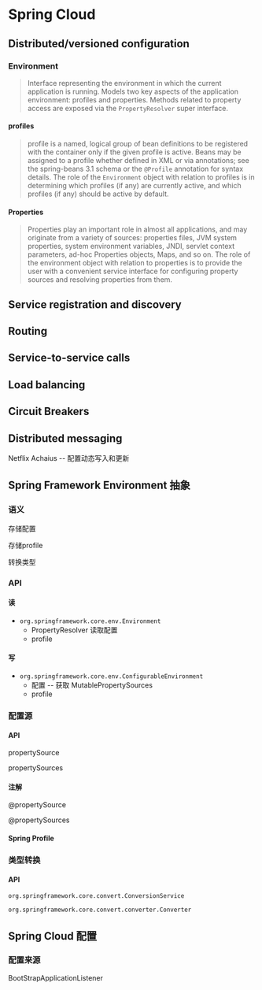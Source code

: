 # Spring Cloud



## Distributed/versioned configuration

### Environment

> Interface representing the environment in which the current application is running. Models two key aspects of the application environment: profiles and properties. Methods related to property access are exposed via the `PropertyResolver` super interface.



#### profiles

> profile is a named, logical group of bean definitions to be registered with the container only if the given profile is active. Beans may be assigned to a profile whether defined in XML or via annotations; see the spring-beans 3.1 schema or the `@Profile` annotation for syntax details. The role of the `Environment` object with relation to profiles is in determining which profiles (if any) are currently active, and which profiles (if any) should be active by default.

 

#### Properties

> Properties play an important role in almost all applications, and may originate from a variety of sources: properties files, JVM system properties, system environment variables, JNDI, servlet context parameters, ad-hoc Properties objects, Maps, and so on. The role of the environment object with relation to properties is to provide the user with a convenient service interface for configuring property sources and resolving properties from them.





## Service registration and discovery







## Routing







## Service-to-service calls







## Load balancing







## Circuit Breakers







## Distributed messaging





Netflix Achaius -- 配置动态写入和更新



## Spring Framework  Environment 抽象

### 语义

存储配置

存储profile

转换类型

### API

#### 读

- `org.springframework.core.env.Environment`
  - PropertyResolver 读取配置
  - profile

#### 写

- `org.springframework.core.env.ConfigurableEnvironment`
  - 配置 -- 获取 MutablePropertySources
  - profile



### 配置源 

#### API

propertySource

propertySources

#### 注解

@propertySource

@propertySources

#### Spring Profile





### 类型转换

#### API

`org.springframework.core.convert.ConversionService`

`org.springframework.core.convert.converter.Converter`





## Spring Cloud 配置

### 配置来源

BootStrapApplicationListener

























